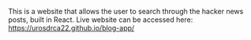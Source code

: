 This is a website that allows the user to search through the hacker news posts, built in React.
Live website can be accessed here: https://urosdrca22.github.io/blog-app/
